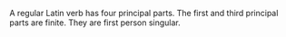 A regular Latin verb has four principal parts.
The first and third principal parts are finite. They are first person singular.
